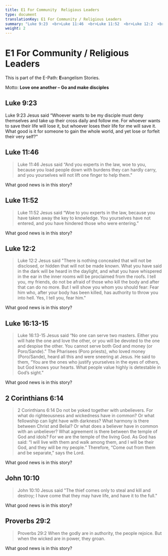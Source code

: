 ```yaml
---
title: E1 For Community  Religious Leaders
type: document
translationKey: E1 For Community / Religious Leaders
summary: "Luke 9:23  <br>Luke 11:46  <br>Luke 11:52  <br>Luke 12:2  <br>Luke 16:13-15  <br>2 Corinthians 6:14  <br>John 10:10  <br>Proverbs 29:2"
weight: 2
---
```

# E1 For Community / Religious Leaders

This is part of the E-Path: **E**vangelism Stories.

Motto: **Love one another – Go and make disciples**

## Luke 9:23

Luke 9:23 Jesus said “Whoever wants to be my disciple must deny themselves and take up their cross daily and follow me. For whoever wants to save their life will lose it, but whoever loses their life for me will save it. What good is it for someone to gain the whole world, and yet lose or forfeit their very self?"

## Luke 11:46

>   Luke 11:46 Jesus said “And you experts in the law, woe to you, because you load people down with burdens they can hardly carry, and you yourselves will not lift one finger to help them."

What good news is in this story?

## Luke 11:52

>   Luke 11:52 Jesus said “Woe to you experts in the law, because you have taken away the key to knowledge. You yourselves have not entered, and you have hindered those who were entering.”

What good news is in this story?

## Luke 12:2

>   Luke 12:2 Jesus said "There is nothing concealed that will not be disclosed, or hidden that will not be made known. What you have said in the dark will be heard in the daylight, and what you have whispered in the ear in the inner rooms will be proclaimed from the roofs. I tell you, my friends, do not be afraid of those who kill the body and after that can do no more. But I will show you whom you should fear: Fear him who, after your body has been killed, has authority to throw you into hell. Yes, I tell you, fear him."

What good news is in this story?

## Luke 16:13-15

>   Luke 16:13-15 Jesus said “No one can serve two masters. Either you will hate the one and love the other, or you will be devoted to the one and despise the other. You cannot serve both God and money (or Poro/Sande).” The Pharisees (Poro priests), who loved money (Poro/Sande), heard all this and were sneering at Jesus. He said to them, “You are the ones who justify yourselves in the eyes of others, but God knows your hearts. What people value highly is detestable in God’s sight."

What good news is in this story?

## 2 Corinthians 6:14

>   2 Corinthians 6:14 Do not be yoked together with unbelievers. For what do righteousness and wickedness have in common? Or what fellowship can light have with darkness? What harmony is there between Christ and Belial? Or what does a believer have in common with an unbeliever? What agreement is there between the temple of God and idols? For we are the temple of the living God. As God has said: “I will live with them and walk among them, and I will be their God, and they will be my people.” Therefore, “Come out from them and be separate," says the Lord.

What good news is in this story?

## John 10:10

>   John 10:10 Jesus said "The thief comes only to steal and kill and destroy; I have come that they may have life, and have it to the full."

What good news is in this story?

## Proverbs 29:2

>   Proverbs 29:2 When the godly are in authority, the people rejoice. But when the wicked are in power, they groan.

What good news is in this story?

